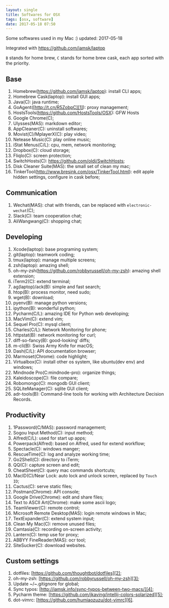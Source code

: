 ```yaml
---
layout: single
title: Softwares for OSX
tags: [osx, software]
date: 2017-05-18 07:50
---
```


Some softwares used in my Mac :) updated: 2017-05-18

Integrated with https://github.com/iamsk/laptop

`B` stands for home brew, `C` stands for home brew cask, each app sorted with the priority.

## Base

1. Homebrew(https://github.com/iamsk/laptop): install CLI apps;
1. Homebrew Cask(laptop): install GUI apps;
1. Java(C): java runtime;
1. GoAgent([http://t.cn/R5ZobpC][1]): proxy management;
1. HostsTools(https://github.com/HostsTools/OSX): GFW Hosts
1. Google Chrome(C);
1. Ulysses(MAS): markdown editor;
1. AppCleaner(C): uninstall softwares;
1. Movist(C)/MplayerX(C): play video;
1. Netease Music(C): play online music;
1. iStat Menus(C/L): cpu, mem, network monitoring;
1. Dropbox(C): cloud storage;
1. Fliqlo(C): screen protection;
1. SwitchHosts(C): https://github.com/oldj/SwitchHosts;
1. Disk Cleaner Suite(MAS): the small set of clean my mac;
1. TinkerTool(http://www.bresink.com/osx/TinkerTool.html): edit apple hidden settings, configure in cask before;

## Communication

1. Wechat(MAS): chat with friends, can be replaced with `electronic-wechat`(C);
1. Slack(C): team cooperation chat;
1. AliWangwang(C): shopping chat;

## Developing

1. Xcode(laptop): base programing system;
1. git(laptop): teamwork coding;
1. tmux(laptop): manage multiple screens;
1. zsh(laptop): amazing shell;
1. oh-my-zsh(https://github.com/robbyrussell/oh-my-zsh): amazing shell extension;
1. iTerm2(C): extend terminal;
1. ag(laptop)/ack(B): simple and fast search;
1. htop(B): process monitor, need sudo;
1. wget(B): download;
1. pyenv(B): manage python versions;
1. ipython(B): wonderful python;
1. Pycharm(C/L): amazing IDE for Python web developing;
1. MacVim(C): extend vim;
1. Sequel Pro(C): mysql client;
1. Charles(C/L): Network Monitoring for phone;
1. httpstat(B): network monitoring for curl;
1. diff-so-fancy(B): good-looking’ diffs;
1. m-cli(B): Swiss Army Knife for macOS;
1. Dash(C/L): API documentation browser;
1. Marmoset(Chrome): code highlight;
1. Virtualbox(C): install other os system, like ubuntu(dev env) and windows;
1. Mindnode Pro(C:mindnode-pro): organize things;
1. Kaleidoscope(C): file compare;
1. Robomongo(C): mongodb GUI client;
1. SQLiteManager(C): sqlite GUI client;
1. adr-tools(B): Command-line tools for working with Architecture Decision Records.

## Productivity

1. 1Password(C/MAS): password management;
1. Sogou Input Method(C): input method;
1. Alfred(C/L): used for start up apps;
1. Powerpack(Alfred): based on Alfred, used for extend workflow;
1. Spectacle(C): windows manger;
1. RescueTime(C): log and analyze working time;
1. Go2Shell(C): directory to iTerm;
1. QQ(C): capture screen and edit;
1. CheatSheet(C): query mac commands shortcuts;
1. MacID(C)/Near Lock: auto lock and unlock screen, replaced by `Touch ID`;
1. Cactus(C): serve static files;
1. Postman(Chrome): API console;
1. Google Drive(Chrome): edit and share files;
1. Text to ASCII Art(Chrome): make some ascii logo;
1. TeamViewer(C): remote control;
1. Microsoft Remote Desktop(MAS): login remote windows in Mac;
1. TextExpander(C): extend system input;
1. Clean My Mac(C): remove unused files;
1. Camtasia(C): recording on-screen activity;
1. Lantern(C): temp use for proxy;
1. ABBYY FineReader(MAS): ocr tool;
1. SiteSucker(C): download websites.

## Custom settings

1. dotfiles: [https://github.com/thoughtbot/dotfiles][2];
1. oh-my-zsh: [https://github.com/robbyrussell/oh-my-zsh][3];
1. Update \~/\~.gitignore for global;
1. Sync typos: [http://iamsk.info/sync-typos-between-two-macs/][4];
1. Pycharm theme: [https://github.com/jkaving/intellij-colors-solarized][5];
1. dot-vimrc: [https://github.com/humiaozuzu/dot-vimrc][6].

[1]:	http://t.cn/R5ZobpC
[2]:	https://github.com/thoughtbot/dotfiles
[3]:	https://github.com/robbyrussell/oh-my-zsh
[4]:	http://iamsk.info/sync-typos-between-two-macs/
[5]:	https://github.com/jkaving/intellij-colors-solarized
[6]:	https://github.com/humiaozuzu/dot-vimrc